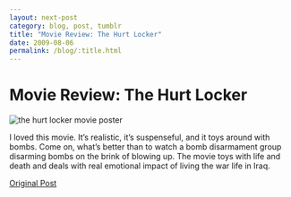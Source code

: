 ```yaml
---
layout: next-post
category: blog, post, tumblr
title: "Movie Review: The Hurt Locker"
date: 2009-08-06
permalink: /blog/:title.html
---
```


# Movie Review: The Hurt Locker

![the hurt locker movie poster](https://upload.wikimedia.org/wikipedia/en/6/6c/HLposterUSA2.jpg)

I loved this movie. It’s realistic, it’s suspenseful, and it toys around with bombs. Come on, what’s better than to watch a bomb disarmament group disarming bombs on the brink of blowing up. The movie toys with life and death and deals with real emotional impact of living the war life in Iraq.

[Original Post](http://jermspeaks.com/post/157567058/the-hurt-locker-i-loved-this-movie-its)
